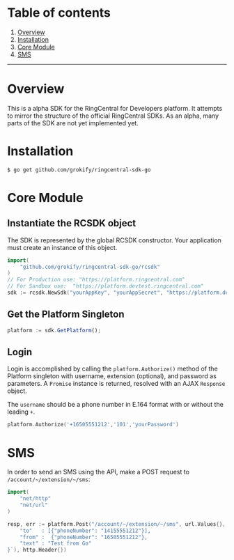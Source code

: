 # Table of contents

1. [Overview](#overview)
2. [Installation](#installation)
3. [Core Module](#core-module)
4. [SMS](#sms)

***

# Overview

This is a alpha SDK for the RingCentral for Developers platform. It attempts to mirror the structure of the official RingCentral SDKs. As an alpha, many parts of the SDK are not yet implemented yet.

# Installation

```bash
$ go get github.com/grokify/ringcentral-sdk-go
```

# Core Module

## Instantiate the RCSDK object

The SDK is represented by the global RCSDK constructor. Your application must create an instance of this object.

```go
import(
	"github.com/grokify/ringcentral-sdk-go/rcsdk"
)
// For Production use: "https://platform.ringcentral.com"
// For Sandbox use:  "https://platform.devtest.ringcentral.com"
sdk := rcsdk.NewSdk("yourAppKey", "yourAppSecret", "https://platform.devtest.ringcentral.com")
```

## Get the Platform Singleton

```js
platform := sdk.GetPlatform();
```

## Login

Login is accomplished by calling the `platform.Authorize()` method of the Platform singleton with username, extension
(optional), and password as parameters. A `Promise` instance is returned, resolved with an AJAX `Response` object.

The `username` should be a phone number in E.164 format with or without the leading `+`.

```go
platform.Authorize('+16505551212','101','yourPassword')
```

# SMS

In order to send an SMS using the API, make a POST request to `/account/~/extension/~/sms`:

```go
import(
	"net/http"
	"net/url"
)

resp, err := platform.Post("/account/~/extension/~/sms", url.Values{}, []byte(`{ 
	"to"   : [{"phoneNumber": "14155551212"}],
	"from" :  {"phoneNumber": "16505551212"}, 
	"text" : "Test from Go"
}`), http.Header{})
```

